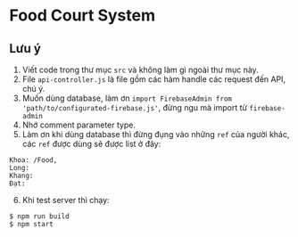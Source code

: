 # Food Court System
## Lưu ý
1. Viết code trong thư mục `src` và không làm gì ngoài thư mục này.
2. File `api-controller.js` là file gồm các hàm handle các request đến API, chú ý.
3. Muốn dùng database, làm ơn `import FirebaseAdmin from 'path/to/configurated-firebase.js'`, đừng ngu mà import từ `firebase-admin`
4. Nhớ comment parameter type.
5. Làm ơn khi dùng database thì đừng đụng vào những `ref` của người khác, các `ref` được dùng sẽ được list ở đây:
```
Khoa: /Food, 
Long:
Khang:
Đạt:
```
6. Khi test server thì chạy:
```
$ npm run build
$ npm start
```